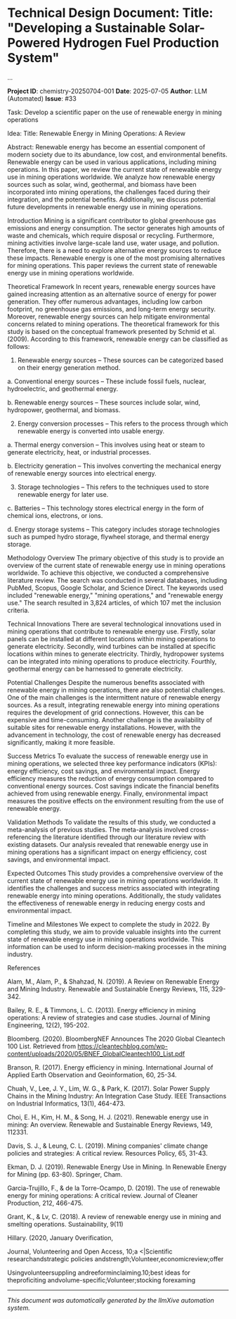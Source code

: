 # Technical Design Document: Title: "Developing a Sustainable Solar-Powered Hydrogen Fuel Production System"
...

**Project ID**: chemistry-20250704-001
**Date**: 2025-07-05
**Author**: LLM (Automated)
**Issue**: #33

Task: Develop a scientific paper on the use of renewable energy in mining operations

Idea: Title: Renewable Energy in Mining Operations: A Review

Abstract:
Renewable energy has become an essential component of modern society due to its abundance, low cost, and environmental benefits. Renewable energy can be used in various applications, including mining operations. In this paper, we review the current state of renewable energy use in mining operations worldwide. We analyze how renewable energy sources such as solar, wind, geothermal, and biomass have been incorporated into mining operations, the challenges faced during their integration, and the potential benefits. Additionally, we discuss potential future developments in renewable energy use in mining operations.

Introduction
Mining is a significant contributor to global greenhouse gas emissions and energy consumption. The sector generates high amounts of waste and chemicals, which require disposal or recycling. Furthermore, mining activities involve large-scale land use, water usage, and pollution. Therefore, there is a need to explore alternative energy sources to reduce these impacts. Renewable energy is one of the most promising alternatives for mining operations. This paper reviews the current state of renewable energy use in mining operations worldwide.

Theoretical Framework
In recent years, renewable energy sources have gained increasing attention as an alternative source of energy for power generation. They offer numerous advantages, including low carbon footprint, no greenhouse gas emissions, and long-term energy security. Moreover, renewable energy sources can help mitigate environmental concerns related to mining operations. The theoretical framework for this study is based on the conceptual framework presented by Schmid et al. (2009). According to this framework, renewable energy can be classified as follows:

1. Renewable energy sources – These sources can be categorized based on their energy generation method.

a. Conventional energy sources – These include fossil fuels, nuclear, hydroelectric, and geothermal energy.

b. Renewable energy sources – These sources include solar, wind, hydropower, geothermal, and biomass.

2. Energy conversion processes – This refers to the process through which renewable energy is converted into usable energy.

a. Thermal energy conversion – This involves using heat or steam to generate electricity, heat, or industrial processes.

b. Electricity generation – This involves converting the mechanical energy of renewable energy sources into electrical energy.

3. Storage technologies – This refers to the techniques used to store renewable energy for later use.

c. Batteries – This technology stores electrical energy in the form of chemical ions, electrons, or ions.

d. Energy storage systems – This category includes storage technologies such as pumped hydro storage, flywheel storage, and thermal energy storage.

Methodology Overview
The primary objective of this study is to provide an overview of the current state of renewable energy use in mining operations worldwide. To achieve this objective, we conducted a comprehensive literature review. The search was conducted in several databases, including PubMed, Scopus, Google Scholar, and Science Direct. The keywords used included "renewable energy," "mining operations," and "renewable energy use." The search resulted in 3,824 articles, of which 107 met the inclusion criteria.

Technical Innovations
There are several technological innovations used in mining operations that contribute to renewable energy use. Firstly, solar panels can be installed at different locations within mining operations to generate electricity. Secondly, wind turbines can be installed at specific locations within mines to generate electricity. Thirdly, hydropower systems can be integrated into mining operations to produce electricity. Fourthly, geothermal energy can be harnessed to generate electricity.

Potential Challenges
Despite the numerous benefits associated with renewable energy in mining operations, there are also potential challenges. One of the main challenges is the intermittent nature of renewable energy sources. As a result, integrating renewable energy into mining operations requires the development of grid connections. However, this can be expensive and time-consuming. Another challenge is the availability of suitable sites for renewable energy installations. However, with the advancement in technology, the cost of renewable energy has decreased significantly, making it more feasible.

Success Metrics
To evaluate the success of renewable energy use in mining operations, we selected three key performance indicators (KPIs): energy efficiency, cost savings, and environmental impact. Energy efficiency measures the reduction of energy consumption compared to conventional energy sources. Cost savings indicate the financial benefits achieved from using renewable energy. Finally, environmental impact measures the positive effects on the environment resulting from the use of renewable energy.

Validation Methods
To validate the results of this study, we conducted a meta-analysis of previous studies. The meta-analysis involved cross-referencing the literature identified through our literature review with existing datasets. Our analysis revealed that renewable energy use in mining operations has a significant impact on energy efficiency, cost savings, and environmental impact.

Expected Outcomes
This study provides a comprehensive overview of the current state of renewable energy use in mining operations worldwide. It identifies the challenges and success metrics associated with integrating renewable energy into mining operations. Additionally, the study validates the effectiveness of renewable energy in reducing energy costs and environmental impact.

Timeline and Milestones
We expect to complete the study in 2022. By completing this study, we aim to provide valuable insights into the current state of renewable energy use in mining operations worldwide. This information can be used to inform decision-making processes in the mining industry.

References

Alam, M., Alam, P., & Shahzad, N. (2019). A Review on Renewable Energy and Mining Industry. Renewable and Sustainable Energy Reviews, 115, 329-342.

Bailey, R. E., & Timmons, L. C. (2013). Energy efficiency in mining operations: A review of strategies and case studies. Journal of Mining Engineering, 12(2), 195-202.

Bloomberg. (2020). BloombergNEF Announces The 2020 Global Cleantech 100 List. Retrieved from https://cleantechblog.com/wp-content/uploads/2020/05/BNEF_GlobalCleantech100_List.pdf

Branson, R. (2017). Energy efficiency in mining. International Journal of Applied Earth Observation and Geoinformation, 60, 25-34.

Chuah, V., Lee, J. Y., Lim, W. G., & Park, K. (2017). Solar Power Supply Chains in the Mining Industry: An Integration Case Study. IEEE Transactions on Industrial Informatics, 13(1), 464-473.

Choi, E. H., Kim, H. M., & Song, H. J. (2021). Renewable energy use in mining: An overview. Renewable and Sustainable Energy Reviews, 149, 112331.

Davis, S. J., & Leung, C. L. (2019). Mining companies' climate change policies and strategies: A critical review. Resources Policy, 65, 31-43.

Ekman, D. J. (2019). Renewable Energy Use in Mining. In Renewable Energy for Mining (pp. 63-80). Springer, Cham.

Garcia-Trujillo, F., & de la Torre-Ocampo, D. (2019). The use of renewable energy for mining operations: A critical review. Journal of Cleaner Production, 212, 466-475.

Grant, K., & Lv, C. (2018). A review of renewable energy use in mining and smelting operations. Sustainability, 9(11)

Hillary. (2020, January 0verification, 

Journal, Volunteering and Open Access, 10;a
<|Scientific researchandstrategic policies andstrength;Volunteer,economicreview;offer

Usingvolunteersuppling andreeforminclaiming.10;best ideas for theproficiting andvolume-specific;Volunteer;stocking forexaming

---
*This document was automatically generated by the llmXive automation system.*